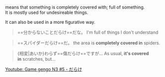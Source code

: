 means that something is completely covered with; full of something.  
It is mostly used for undesireable things.

It can also be used in a more figurative way.
>==分からないことだらけ==だな。
>I'm full of things I don't understand 

>==スパイダーだらけ==だ。
>the area is **completely covered in** spiders.

>{相変|あいか}わらず==傷だらけ==ですが…
>As usual, **it's covered in** scratches, but...


[Youtube: Game gengo N3 #5 - だらけ](https://www.youtube.com/watch?v=lhLboSrafYk&list=PLT12i1gB38HH05kQq3hOGRWiMjtyRsrtc&index=5&t=199s)